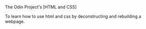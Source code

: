 The Odin Project's [HTML and CSS]

To learn how to use html and css by deconstructing and rebuilding a webpage.
